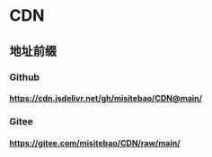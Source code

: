 # CDN

## 地址前缀

### Github

#### https://cdn.jsdelivr.net/gh/misitebao/CDN@main/

### Gitee

#### https://gitee.com/misitebao/CDN/raw/main/

